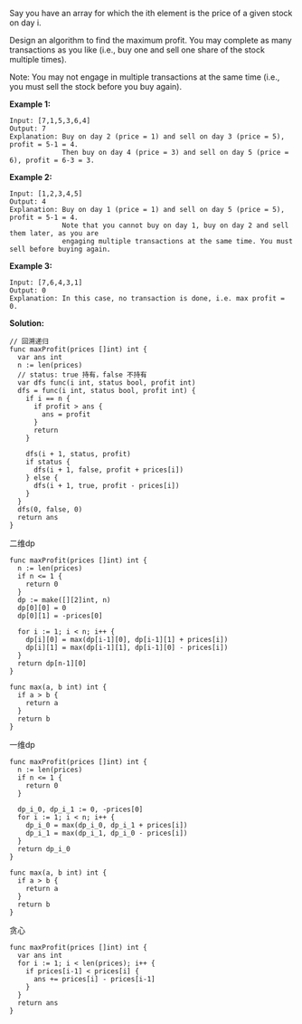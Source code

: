 Say you have an array for which the ith element is the price of a given stock on day i.

Design an algorithm to find the maximum profit. You may complete as many transactions as you like (i.e., buy one and sell one share of the stock multiple times).

Note: You may not engage in multiple transactions at the same time (i.e., you must sell the stock before you buy again).

**Example 1:**
```
Input: [7,1,5,3,6,4]
Output: 7
Explanation: Buy on day 2 (price = 1) and sell on day 3 (price = 5), profit = 5-1 = 4.
             Then buy on day 4 (price = 3) and sell on day 5 (price = 6), profit = 6-3 = 3.
```
**Example 2:**
```
Input: [1,2,3,4,5]
Output: 4
Explanation: Buy on day 1 (price = 1) and sell on day 5 (price = 5), profit = 5-1 = 4.
             Note that you cannot buy on day 1, buy on day 2 and sell them later, as you are
             engaging multiple transactions at the same time. You must sell before buying again.
```
**Example 3:**
```
Input: [7,6,4,3,1]
Output: 0
Explanation: In this case, no transaction is done, i.e. max profit = 0.
```

**Solution:**

```golang
// 回溯递归
func maxProfit(prices []int) int {
  var ans int
  n := len(prices)
  // status: true 持有，false 不持有
  var dfs func(i int, status bool, profit int)
  dfs = func(i int, status bool, profit int) {
    if i == n {
      if profit > ans {
        ans = profit
      }
      return
    }

    dfs(i + 1, status, profit)
    if status {
      dfs(i + 1, false, profit + prices[i])
    } else {
      dfs(i + 1, true, profit - prices[i])
    }
  }
  dfs(0, false, 0)
  return ans
}
```

二维dp
```golang
func maxProfit(prices []int) int {
  n := len(prices)
  if n <= 1 {
    return 0
  }
  dp := make([][2]int, n)
  dp[0][0] = 0
  dp[0][1] = -prices[0]

  for i := 1; i < n; i++ {
    dp[i][0] = max(dp[i-1][0], dp[i-1][1] + prices[i])
    dp[i][1] = max(dp[i-1][1], dp[i-1][0] - prices[i])
  }
  return dp[n-1][0]
}

func max(a, b int) int {
  if a > b {
    return a
  }
  return b
}
```

一维dp
```golang
func maxProfit(prices []int) int {
  n := len(prices)
  if n <= 1 {
    return 0
  }

  dp_i_0, dp_i_1 := 0, -prices[0]
  for i := 1; i < n; i++ {
    dp_i_0 = max(dp_i_0, dp_i_1 + prices[i])
    dp_i_1 = max(dp_i_1, dp_i_0 - prices[i])
  }
  return dp_i_0
}

func max(a, b int) int {
  if a > b {
    return a
  }
  return b
}
```

贪心
```golang
func maxProfit(prices []int) int {
  var ans int
  for i := 1; i < len(prices); i++ {
    if prices[i-1] < prices[i] {
      ans += prices[i] - prices[i-1]
    }
  }
  return ans
}
```
